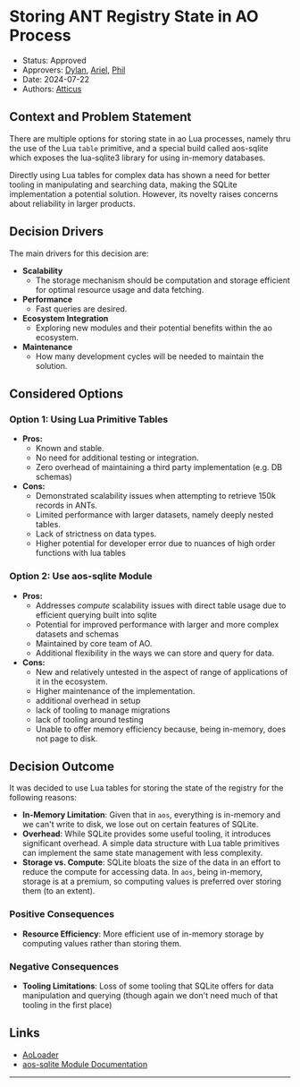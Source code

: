 # Storing ANT Registry State in AO Process

- Status: Approved
- Approvers: [Dylan], [Ariel], [Phil]
- Date: 2024-07-22
- Authors: [Atticus]

## Context and Problem Statement

There are multiple options for storing state in ao Lua processes, namely thru
the use of the Lua `table` primitive, and a special build called aos-sqlite
which exposes the lua-sqlite3 library for using in-memory databases.

Directly using Lua tables for complex data has shown a need for better tooling
in manipulating and searching data, making the SQLite implementation a potential
solution. However, its novelty raises concerns about reliability in larger
products.

## Decision Drivers

The main drivers for this decision are:

- **Scalability**
  - The storage mechanism should be computation and storage efficient for
    optimal resource usage and data fetching.
- **Performance**
  - Fast queries are desired.
- **Ecosystem Integration**
  - Exploring new modules and their potential benefits within the ao ecosystem.
- **Maintenance**
  - How many development cycles will be needed to maintain the solution.

## Considered Options

### Option 1: Using Lua Primitive Tables

- **Pros:**
  - Known and stable.
  - No need for additional testing or integration.
  - Zero overhead of maintaining a third party implementation (e.g. DB schemas)
- **Cons:**
  - Demonstrated scalability issues when attempting to retrieve 150k records in
    ANTs.
  - Limited performance with larger datasets, namely deeply nested tables.
  - Lack of strictness on data types.
  - Higher potential for developer error due to nuances of high order functions
    with lua tables

### Option 2: Use aos-sqlite Module

- **Pros:**
  - Addresses _compute_ scalability issues with direct table usage due to
    efficient querying built into sqlite
  - Potential for improved performance with larger and more complex datasets and
    schemas
  - Maintained by core team of AO.
  - Additional flexibility in the ways we can store and query for data.
- **Cons:**
  - New and relatively untested in the aspect of range of applications of it in
    the ecosystem.
  - Higher maintenance of the implementation.
  - additional overhead in setup
  - lack of tooling to manage migrations
  - lack of tooling around testing
  - Unable to offer memory efficiency because, being in-memory, does not page to
    disk.

## Decision Outcome

It was decided to use Lua tables for storing the state of the registry for the
following reasons:

- **In-Memory Limitation**: Given that in `aos`, everything is in-memory and we
  can't write to disk, we lose out on certain features of SQLite.
- **Overhead**: While SQLite provides some useful tooling, it introduces
  significant overhead. A simple data structure with Lua table primitives can
  implement the same state management with less complexity.
- **Storage vs. Compute**: SQLite bloats the size of the data in an effort to
  reduce the compute for accessing data. In `aos`, being in-memory, storage is
  at a premium, so computing values is preferred over storing them (to an
  extent).

### Positive Consequences

- **Resource Efficiency**: More efficient use of in-memory storage by computing
  values rather than storing them.

### Negative Consequences

- **Tooling Limitations**: Loss of some tooling that SQLite offers for data
  manipulation and querying (though again we don't need much of that tooling in
  the first place)

## Links

- [AoLoader]
- [aos-sqlite Module Documentation]

---

[AoLoader]: https://github.com/permaweb/ao/tree/main/loader
[aos-sqlite Module Documentation]: https://github.com/permaweb/aos-sqlite
[ADR Template]: https://adr.github.io/
[Atticus]: https://github.com/atticusofsparta
[Dylan]: https://github.com/dtfiedler
[Ariel]: https://github.com/arielmelendez
[Phil]: https://github.com/vilenarios
